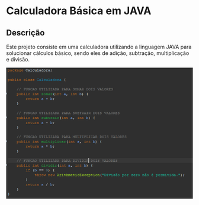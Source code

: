 # Calculadora Básica em JAVA

## Descrição
Este projeto consiste em uma calculadora utilizando a linguagem JAVA para solucionar cálculos básico, sendo eles de adição, subtração, multiplicação e divisão.

![Estrutura da Calculadora](METODOS.png)
